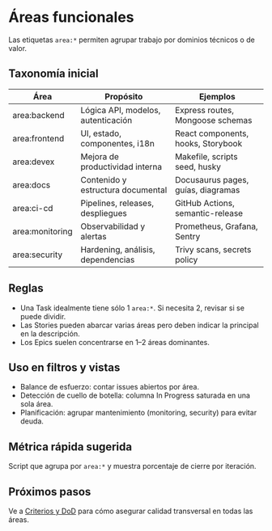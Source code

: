 # Áreas funcionales

Las etiquetas `area:*` permiten agrupar trabajo por dominios técnicos o de valor.

## Taxonomía inicial
 
| Área | Propósito | Ejemplos |
|------|-----------|----------|
| area:backend | Lógica API, modelos, autenticación | Express routes, Mongoose schemas |
| area:frontend | UI, estado, componentes, i18n | React components, hooks, Storybook |
| area:devex | Mejora de productividad interna | Makefile, scripts seed, husky |
| area:docs | Contenido y estructura documental | Docusaurus pages, guías, diagramas |
| area:ci-cd | Pipelines, releases, despliegues | GitHub Actions, semantic-release |
| area:monitoring | Observabilidad y alertas | Prometheus, Grafana, Sentry |
| area:security | Hardening, análisis, dependencias | Trivy scans, secrets policy |

## Reglas

- Una Task idealmente tiene sólo 1 `area:*`. Si necesita 2, revisar si se puede dividir.
- Las Stories pueden abarcar varias áreas pero deben indicar la principal en la descripción.
- Los Epics suelen concentrarse en 1–2 áreas dominantes.

## Uso en filtros y vistas

- Balance de esfuerzo: contar issues abiertos por área.
- Detección de cuello de botella: columna In Progress saturada en una sola área.
- Planificación: agrupar mantenimiento (monitoring, security) para evitar deuda.

## Métrica rápida sugerida

Script que agrupa por `area:*` y muestra porcentaje de cierre por iteración.

## Próximos pasos

Ve a [Criterios y DoD](./criterios) para cómo asegurar calidad transversal en todas las áreas.
